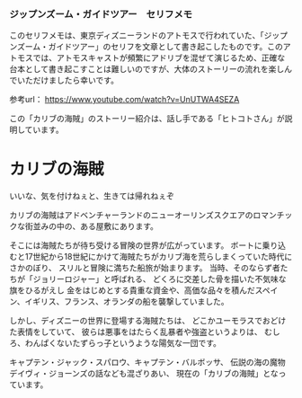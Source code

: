 ### ジップンズーム・ガイドツアー　セリフメモ  

このセリフメモは、東京ディズニーランドのアトモスで行われていた、「ジップンズーム・ガイドツアー」のセリフを文章として書き起こしたものです。このアトモスでは、アトモスキャストが頻繁にアドリブを混ぜて演じるため、正確な台本として書き起こすことは難しいのですが、大体のストーリーの流れを楽しんでいただけましたら幸いです。

参考url： https://www.youtube.com/watch?v=UnUTWA4SEZA

この「カリブの海賊」のストーリー紹介は、話し手である「ヒトコトさん」が説明しています。  
  
  
# カリブの海賊  
  
いいな、気を付けねぇと、生きては帰れねぇぞ

カリブの海賊はアドベンチャーランドのニューオーリンズスクエアのロマンチックな街並みの中の、ある屋敷にあります。

そこには海賊たちが待ち受ける冒険の世界が広がっています。
ボートに乗り込むと17世紀から18世紀にかけて海賊たちがカリブ海を荒らしまくっていた時代にさかのぼり、
スリルと冒険に満ちた船旅が始まります。
当時、そのならず者たちが「ジョリーロジャー」と呼ばれる、
どくろに交差した骨を描いた不気味な旗をひるがえし
金をはじめとする貴重な資金や、高価な品々を積んだスペイン、イギリス、フランス、オランダの船を襲撃していました。

しかし、ディズニーの世界に登場する海賊たちは、
どこかユーモラスでおどけた表情をしていて、
彼らは悪事をはたらく乱暴者や強盗というよりは、
むしろ、わんぱくないたずらっ子というような陽気な一団です。

キャプテン・ジャック・スパロウ、キャプテン・バルボッサ、
伝説の海の魔物デイヴィ・ジョーンズの話なども混ざりあい、
現在の「カリブの海賊」となっています。



















